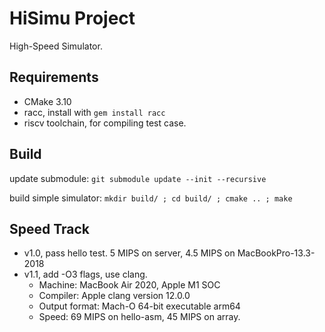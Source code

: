 # HiSimu Project

High-Speed Simulator.

## Requirements

 * CMake 3.10
 * racc, install with `gem install racc`
 * riscv toolchain, for compiling test case.


## Build

update submodule:
  `git submodule update --init --recursive`

build simple simulator:
  `mkdir build/ ; cd build/ ; cmake .. ; make`


## Speed Track

 * v1.0, pass hello test. 5 MIPS on server, 4.5 MIPS on MacBookPro-13.3-2018
 * v1.1, add -O3 flags, use clang.
   * Machine: MacBook Air 2020, Apple M1 SOC
   * Compiler: Apple clang version 12.0.0
   * Output format: Mach-O 64-bit executable arm64
   * Speed: 69 MIPS on hello-asm, 45 MIPS on array.

